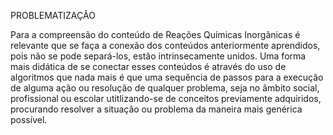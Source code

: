 PROBLEMATIZAÇÃO

Para a compreensão do conteúdo de Reações Químicas Inorgânicas é relevante que se faça a conexão dos conteúdos anteriormente aprendidos, pois não se pode separá-los, estão intrinsecamente unidos. Uma forma mais didática de se conectar esses conteúdos é através do uso de algoritmos que nada mais é que uma sequência de passos para a execução de alguma ação ou resolução de qualquer problema, seja no âmbito social, profissional ou escolar utitlizando-se de conceitos previamente adquiridos,  procurando resolver a situação ou problema da maneira mais genérica possível.
